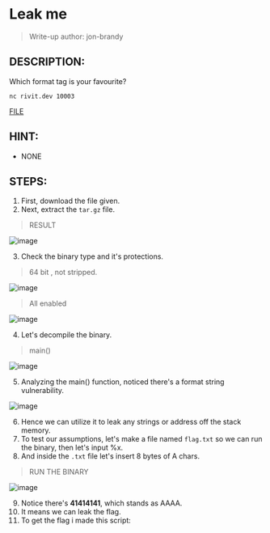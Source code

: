 # Leak me
> Write-up author: jon-brandy
## DESCRIPTION:
Which format tag is your favourite?

`nc rivit.dev 10003`

[FILE](https://github.com/Bread-Yolk/ctflearnwu/blob/d86503045d9e9e6cdcd3ea2f547b8f04697c0dc9/Assets/Binex/Leak%20me/task.tar.gz)

## HINT:
- NONE
## STEPS:
1. First, download the file given.
2. Next, extract the `tar.gz` file.

> RESULT

![image](https://user-images.githubusercontent.com/70703371/194568494-f3e089d6-6e0e-44fc-9e12-e0e567d1d5a3.png)


3. Check the binary type and it's protections.

> 64 bit , not stripped.

![image](https://user-images.githubusercontent.com/70703371/221806025-00e1cd08-2a34-443f-9d27-84641a04a1bc.png)


> All enabled

![image](https://user-images.githubusercontent.com/70703371/221806105-ae681bfa-d289-40da-bf63-4be4dc1f4b21.png)


4. Let's decompile the binary.

> main()

![image](https://user-images.githubusercontent.com/70703371/221806554-12419114-4233-4f69-94da-089d84480651.png)


5. Analyzing the main() function, noticed there's a format string vulnerability.

![image](https://user-images.githubusercontent.com/70703371/221806708-e24386c6-9011-4763-9aa8-1e5825bb138b.png)


6. Hence we can utilize it to leak any strings or address off the stack memory.
7. To test our assumptions, let's make a file named `flag.txt` so we can run the binary, then let's input %x.
8. And inside the `.txt` file let's insert 8 bytes of A chars.

> RUN THE BINARY

![image](https://user-images.githubusercontent.com/70703371/221808167-69d49bdc-0fbf-4363-880f-349fba706c98.png)


9. Notice there's **41414141**, which stands as AAAA.
10. It means we can leak the flag.
11. To get the flag i made this script:

```py

```
